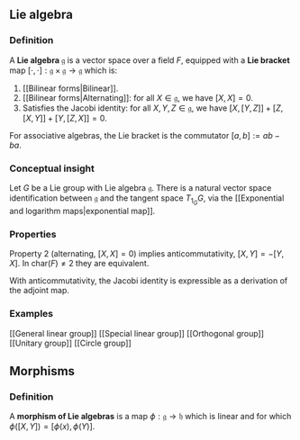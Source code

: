 ## Lie algebra 
### Definition
A **Lie algebra** $\mathfrak{g}$ is a vector space over a field $F$, equipped with a **Lie bracket** map $[\cdot,\cdot]: \mathfrak{g} \times \mathfrak{g} \to \mathfrak{g}$ which is:
1. [[Bilinear forms|Bilinear]].
2. [[Bilinear forms|Alternating]]: for all $X \in \mathfrak{g}$, we have $[X,X]=0$.
3. Satisfies the Jacobi identity: for all $X,Y,Z \in \mathfrak{g}$, we have $[X,[Y,Z]]+[Z,[X,Y]]+[Y,[Z,X]]=0$.

For associative algebras, the Lie bracket is the commutator $[a,b]:=ab-ba$.

### Conceptual insight
Let $G$ be a Lie group with Lie algebra $\mathfrak{g}$. There is a natural vector space identification between $\mathfrak{g}$ and the tangent space $T_{1_{G}} G$, via the [[Exponential and logarithm maps|exponential map]]. 

### Properties
Property 2 (alternating, $[X,X]=0$) implies anticommutativity, $[X,Y]=-[Y,X]$. In $\text{char}(F)\neq 2$ they are equivalent.

With anticommutativity, the Jacobi identity is expressible as a derivation of the adjoint map.


### Examples
[[General linear group]]
[[Special linear group]]
[[Orthogonal group]]
[[Unitary group]]
[[Circle group]]

## Morphisms
### Definition
A **morphism of Lie algebras** is a map $\phi:\mathfrak{g} \to \mathfrak{h}$ which is linear and for which $\phi([X,Y]) = [\phi(x),\phi(Y)]$.




